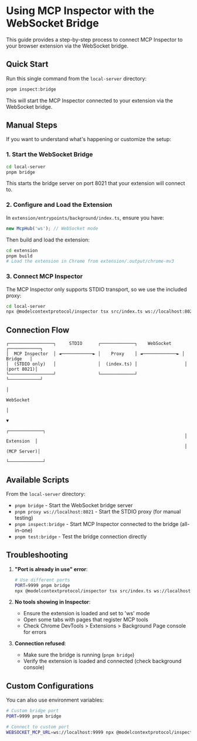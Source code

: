 # Using MCP Inspector with the WebSocket Bridge

This guide provides a step-by-step process to connect MCP Inspector to your browser extension via the WebSocket bridge.

## Quick Start

Run this single command from the `local-server` directory:

```bash
pnpm inspect:bridge
```

This will start the MCP Inspector connected to your extension via the WebSocket bridge.

## Manual Steps

If you want to understand what's happening or customize the setup:

### 1. Start the WebSocket Bridge

```bash
cd local-server
pnpm bridge
```

This starts the bridge server on port 8021 that your extension will connect to.

### 2. Configure and Load the Extension

In `extension/entrypoints/background/index.ts`, ensure you have:

```typescript
new McpHub('ws'); // WebSocket mode
```

Then build and load the extension:

```bash
cd extension
pnpm build
# Load the extension in Chrome from extension/.output/chrome-mv3
```

### 3. Connect MCP Inspector

The MCP Inspector only supports STDIO transport, so we use the included proxy:

```bash
cd local-server
npx @modelcontextprotocol/inspector tsx src/index.ts ws://localhost:8021
```

## Connection Flow

```
┌─────────────────┐     STDIO      ┌─────────────┐    WebSocket    ┌────────────┐
│  MCP Inspector  │ ◄────────────► │    Proxy    │ ◄─────────────► │   Bridge   │
│  (STDIO only)   │                │  (index.ts) │                  │ (port 8021)│
└─────────────────┘                └─────────────┘                  └────────────┘
                                                                            │
                                                                       WebSocket
                                                                            │
                                                                            ▼
                                                                    ┌─────────────┐
                                                                    │  Extension  │
                                                                    │ (MCP Server)│
                                                                    └─────────────┘
```

## Available Scripts

From the `local-server` directory:

- `pnpm bridge` - Start the WebSocket bridge server
- `pnpm proxy ws://localhost:8021` - Start the STDIO proxy (for manual testing)
- `pnpm inspect:bridge` - Start MCP Inspector connected to the bridge (all-in-one)
- `pnpm test:bridge` - Test the bridge connection directly

## Troubleshooting

1. **"Port is already in use" error**:

   ```bash
   # Use different ports
   PORT=9999 pnpm bridge
   npx @modelcontextprotocol/inspector tsx src/index.ts ws://localhost:9999
   ```

2. **No tools showing in Inspector**:

   - Ensure the extension is loaded and set to 'ws' mode
   - Open some tabs with pages that register MCP tools
   - Check Chrome DevTools > Extensions > Background Page console for errors

3. **Connection refused**:
   - Make sure the bridge is running (`pnpm bridge`)
   - Verify the extension is loaded and connected (check background console)

## Custom Configurations

You can also use environment variables:

```bash
# Custom bridge port
PORT=9999 pnpm bridge

# Connect to custom port
WEBSOCKET_MCP_URL=ws://localhost:9999 npx @modelcontextprotocol/inspector tsx src/index.ts
```

